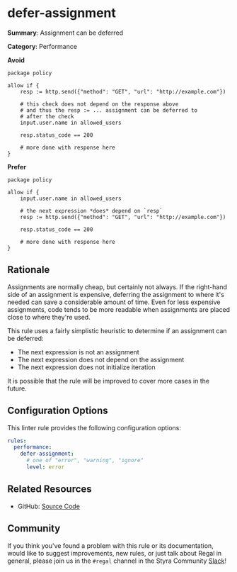 # defer-assignment

**Summary**: Assignment can be deferred

**Category**: Performance

**Avoid**
```rego
package policy

allow if {
    resp := http.send({"method": "GET", "url": "http://example.com"})

    # this check does not depend on the response above
    # and thus the resp := ... assignment can be deferred to
    # after the check
    input.user.name in allowed_users

    resp.status_code == 200

    # more done with response here
}
```

**Prefer**
```rego
package policy

allow if {
    input.user.name in allowed_users

    # the next expression *does* depend on `resp`
    resp := http.send({"method": "GET", "url": "http://example.com"})

    resp.status_code == 200

    # more done with response here
}
```

## Rationale

Assignments are normally cheap, but certainly not always. If the right-hand side of an assignment is expensive,
deferring the assignment to where it's needed can save a considerable amount of time. Even for less expensive
assignments, code tends to be more readable when assignments are placed close to where they're used.

This rule uses a fairly simplistic heuristic to determine if an assignment can be deferred:

- The next expression is not an assignment
- The next expression does not depend on the assignment
- The next expression does not initialize iteration

It is possible that the rule will be improved to cover more cases in the future.

## Configuration Options

This linter rule provides the following configuration options:

```yaml
rules:
  performance:
    defer-assignment:
      # one of "error", "warning", "ignore"
      level: error
```

## Related Resources

- GitHub: [Source Code](https://github.com/open-policy-agent/regal/blob/main/bundle/regal/rules/performance/defer-assignment/defer_assignment.rego)

## Community

If you think you've found a problem with this rule or its documentation, would like to suggest improvements, new rules,
or just talk about Regal in general, please join us in the `#regal` channel in the Styra Community
[Slack](https://inviter.co/styra)!

